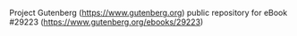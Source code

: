 Project Gutenberg (https://www.gutenberg.org) public repository for eBook #29223 (https://www.gutenberg.org/ebooks/29223)
